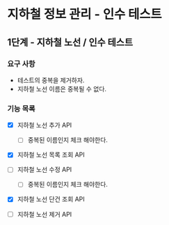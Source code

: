 # 지하철 정보 관리 - 인수 테스트

## 1단계 - 지하철 노선 / 인수 테스트

### 요구 사항
- 테스트의 중복을 제거하자.
- 지하철 노선 이름은 중복될 수 없다.

### 기능 목록
- [x] 지하철 노선 추가 API
    - [ ] 중복된 이름인지 체크 해야한다.
    
- [x] 지하철 노선 목록 조회 API

- [ ] 지하철 노선 수정 API
    - [ ] 중복된 이름인지 체크 해야한다.
    
- [x] 지하철 노선 단건 조회 API

- [ ] 지하철 노선 제거 API
